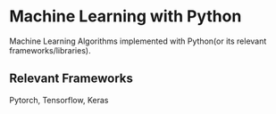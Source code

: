 # Machine Learning with Python
Machine Learning Algorithms implemented with Python(or its relevant frameworks/libraries).

## Relevant Frameworks

Pytorch, Tensorflow, Keras
